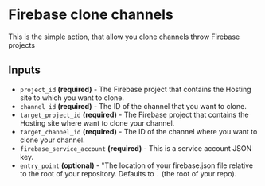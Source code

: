 # Firebase clone channels

This is the simple action, that allow you clone channels throw Firebase projects

## Inputs
* `project_id` **(required)** - The Firebase project that contains the Hosting site to which you want to clone.
* `channel_id` **(required)** - The ID of the channel that you want to clone.
* `target_project_id` **(required)** - The Firebase project that contains the Hosting site where want to clone your channel.
* `target_channel_id` **(required)** - The ID of the channel where you want to clone your channel.
* `firebase_service_account` **(required)** - This is a service account JSON key.
* `entry_point` **(optional)** - "The location of your firebase.json file relative to the root of your repository. Defaults to `.` (the root of your repo).
